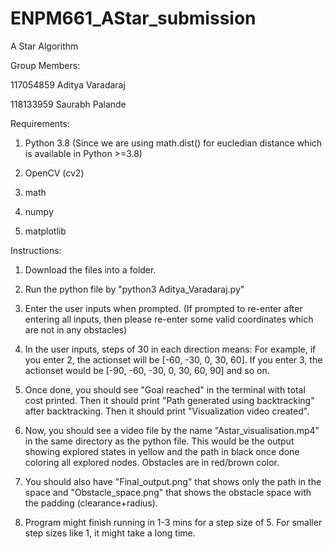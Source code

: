 # ENPM661_AStar_submission
A Star Algorithm

Group Members:

117054859 Aditya Varadaraj

118133959 Saurabh Palande

Requirements:

1) Python 3.8 (Since we are using math.dist() for eucledian distance which is available in Python >=3.8)

2) OpenCV (cv2)

3) math

4) numpy

5) matplotlib

Instructions:

1) Download the files into a folder.

2) Run the python file by "python3 Aditya_Varadaraj.py"

3) Enter the user inputs when prompted. (If prompted to re-enter after entering all inputs, then please re-enter some valid coordinates which are not in any obstacles)

4) In the user inputs, steps of 30 in each direction means: For example, if you enter 2, the actionset will be [-60, -30, 0, 30, 60]. If you enter 3, the actionset would be [-90, -60, -30, 0, 30, 60, 90] and so on.

5) Once done, you should see "Goal reached" in the terminal with total cost printed. 
   Then it should print "Path generated using backtracking" after backtracking. 
   Then it should print "Visualization video created".

6) Now, you should see a video file by the name "Astar_visualisation.mp4" in the same directory as the python file. This would be the output showing explored states in yellow and the path in black once done coloring all explored nodes. Obstacles are in red/brown color.

7) You should also have "Final_output.png" that shows only the path in the space and "Obstacle_space.png" that shows the obstacle space with the padding (clearance+radius).

8) Program might finish running in 1-3 mins for a step size of 5. For smaller step sizes like 1, it might take a long time.
